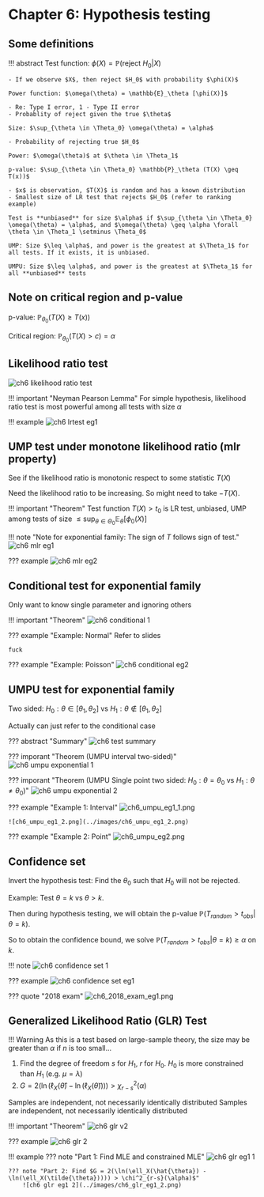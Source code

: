 # Chapter 6: Hypothesis testing

## Some definitions

!!! abstract
    Test function: $\phi(X) = \mathbb{P}(\text{reject }H_0 | X)$

    - If we observe $X$, then reject $H_0$ with probability $\phi(X)$

    Power function: $\omega(\theta) = \mathbb{E}_\theta [\phi(X)]$

    - Re: Type I error, 1 - Type II error
    - Probablity of reject given the true $\theta$

    Size: $\sup_{\theta \in \Theta_0} \omega(\theta) = \alpha$

    - Probability of rejecting true $H_0$

    Power: $\omega(\theta)$ at $\theta \in \Theta_1$

    p-value: $\sup_{\theta \in \Theta_0} \mathbb{P}_\theta (T(X) \geq T(x))$

    - $x$ is observation, $T(X)$ is random and has a known distribution
    - Smallest size of LR test that rejects $H_0$ (refer to ranking example)

    Test is **unbiased** for size $\alpha$ if $\sup_{\theta \in \Theta_0} \omega(\theta) = \alpha$, and $\omega(\theta) \geq \alpha \forall \theta \in \Theta_1 \setminus \Theta_0$ 

    UMP: Size $\leq \alpha$, and power is the greatest at $\Theta_1$ for all tests. If it exists, it is unbiased.

    UMPU: Size $\leq \alpha$, and power is the greatest at $\Theta_1$ for all **unbiased** tests

## Note on critical region and p-value

p-value: $\mathbb{P}_{\theta_0} (T(X) \geq T(x))$

Critical region: $\mathbb{P}_{\theta_0} (T(X) > c) = \alpha$

## Likelihood ratio test

![ch6 likelihood ratio test](../images/ch6_likelihood_ratio_test.png)

!!! important "Neyman Pearson Lemma"
    For simple hypothesis, likelihood ratio test is most powerful among all tests with size $\alpha$

!!! example
    ![ch6 lrtest eg1](../images/ch6_lrtest_eg1.png)

## UMP test under monotone likelihood ratio (mlr property)

See if the likelihood ratio is monotonic respect to some statistic $T(X)$

Need the likelihood ratio to be increasing. So might need to take $-T(X)$.

!!! important "Theorem"
    Test function $T(X) > t_0$ is LR test, unbiased, UMP among tests of size $\leq \sup_{\theta \in \Theta_0} \mathbb{E}_\theta [\phi_0(X)]$

!!! note "Note for exponential family: The sign of $T$ follows sign of test."
    ![ch6 mlr eg1](../images/ch6_mlr_eg1.png)

??? example
    ![ch6 mlr eg2](../images/ch6_mlr_eg2.png)

## Conditional test for exponential family

Only want to know single parameter and ignoring others

!!! important "Theorem"
    ![ch6 conditional 1](../images/ch6_conditional_1.png)

??? example "Example: Normal"
    Refer to slides

    fuck

??? example "Example: Poisson"
    ![ch6 conditional eg2](../images/ch6_conditional_eg2.png)

## UMPU test for exponential family

Two sided: $H_0: \theta \in [\theta_1, \theta_2]$ vs $H_1: \theta \notin [\theta_1, \theta_2]$

Actually can just refer to the conditional case

??? abstract "Summary"
    ![ch6 test summary](../images/ch6_test_summary.png)

??? imporant "Theorem (UMPU interval two-sided)"
    ![ch6 umpu exponential 1](../images/ch6_umpu_exponential_1.png)

??? imporant "Theorem (UMPU Single point two sided: $H_0: \theta = \theta_0$ vs $H_1: \theta \neq \theta_0$)"
    ![ch6 umpu exponential 2](../images/ch6_umpu_exponential_2.png)

??? example "Example 1: Interval"
    ![ch6_umpu_eg1_1.png](../images/ch6_umpu_eg1_1.png)

    ![ch6_umpu_eg1_2.png](../images/ch6_umpu_eg1_2.png)

??? example "Example 2: Point"
    ![ch6_umpu_eg2.png](../images/ch6_umpu_eg2.png)

## Confidence set

Invert the hypothesis test: Find the $\theta_0$ such that $H_0$ will not be rejected.

Example: Test $\theta = k$ vs $\theta > k$. 

Then during hypothesis testing, we will obtain the p-value $\mathbb{P}(T_{random} > t_{obs} | \theta = k)$.

So to obtain the confidence bound, we solve $\mathbb{P}(T_{random} > t_{obs} | \theta = k) \geq \alpha$ on $k$.

!!! note
    ![ch6 confidence set 1](../images/ch6_confidence_set_1.png)

??? example
    ![ch6 confidence set eg1](../images/ch6_confidence_set_eg1.png)

??? quote "2018 exam"
    ![ch6_2018_exam_eg1.png](../images/ch6_2018_exam_eg1.png)

## Generalized Likelihood Ratio (GLR) Test

!!! Warning
    As this is a test based on large-sample theory, the size may be greater than $\alpha$ if $n$ is too small...

1. Find the degree of freedom $s$ for $H_1$, $r$ for $H_0$. $H_0$ is more constrained than $H_1$ (e.g. $\mu = \lambda$)
2. $G = 2(\ln(\ell_X(\hat{\theta}) - \ln(\ell_X(\tilde{\theta})))) > \chi^2_{r-s}(\alpha)$

Samples are independent, not necessarily identically distributed
Samples are independent, not necessarily identically distributed

!!! important "Theorem"
    ![ch6 glr v2](../images/ch6_glr_v2.png)

??? example
    ![ch6 glr 2](../images/ch6_glr_2.png)

!!! example
    ??? note "Part 1: Find MLE and constrained MLE"
        ![ch6 glr eg1 1](../images/ch6_glr_eg1_1.png)

    ??? note "Part 2: Find $G = 2(\ln(\ell_X(\hat{\theta}) - \ln(\ell_X(\tilde{\theta})))) > \chi^2_{r-s}(\alpha)$"
        ![ch6 glr eg1 2](../images/ch6_glr_eg1_2.png)
